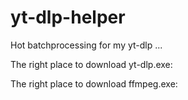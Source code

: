 # yt-dlp-helper
Hot batchprocessing for my yt-dlp ...

The right place to download yt-dlp.exe:  

The right place to download ffmpeg.exe:  
